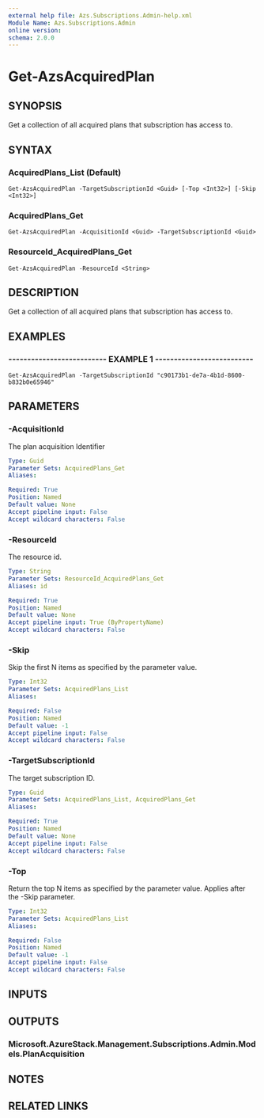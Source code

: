 ```yaml
---
external help file: Azs.Subscriptions.Admin-help.xml
Module Name: Azs.Subscriptions.Admin
online version: 
schema: 2.0.0
---
```


# Get-AzsAcquiredPlan

## SYNOPSIS
Get a collection of all acquired plans that subscription has access to.

## SYNTAX

### AcquiredPlans_List (Default)
```
Get-AzsAcquiredPlan -TargetSubscriptionId <Guid> [-Top <Int32>] [-Skip <Int32>]
```

### AcquiredPlans_Get
```
Get-AzsAcquiredPlan -AcquisitionId <Guid> -TargetSubscriptionId <Guid>
```

### ResourceId_AcquiredPlans_Get
```
Get-AzsAcquiredPlan -ResourceId <String>
```

## DESCRIPTION
Get a collection of all acquired plans that subscription has access to.

## EXAMPLES

### -------------------------- EXAMPLE 1 --------------------------
```
Get-AzsAcquiredPlan -TargetSubscriptionId "c90173b1-de7a-4b1d-8600-b832b0e65946"
```

## PARAMETERS

### -AcquisitionId
The plan acquisition Identifier

```yaml
Type: Guid
Parameter Sets: AcquiredPlans_Get
Aliases: 

Required: True
Position: Named
Default value: None
Accept pipeline input: False
Accept wildcard characters: False
```

### -ResourceId
The resource id.

```yaml
Type: String
Parameter Sets: ResourceId_AcquiredPlans_Get
Aliases: id

Required: True
Position: Named
Default value: None
Accept pipeline input: True (ByPropertyName)
Accept wildcard characters: False
```

### -Skip
Skip the first N items as specified by the parameter value.

```yaml
Type: Int32
Parameter Sets: AcquiredPlans_List
Aliases: 

Required: False
Position: Named
Default value: -1
Accept pipeline input: False
Accept wildcard characters: False
```

### -TargetSubscriptionId
The target subscription ID.

```yaml
Type: Guid
Parameter Sets: AcquiredPlans_List, AcquiredPlans_Get
Aliases: 

Required: True
Position: Named
Default value: None
Accept pipeline input: False
Accept wildcard characters: False
```

### -Top
Return the top N items as specified by the parameter value.
Applies after the -Skip parameter.

```yaml
Type: Int32
Parameter Sets: AcquiredPlans_List
Aliases: 

Required: False
Position: Named
Default value: -1
Accept pipeline input: False
Accept wildcard characters: False
```

## INPUTS

## OUTPUTS

### Microsoft.AzureStack.Management.Subscriptions.Admin.Models.PlanAcquisition

## NOTES

## RELATED LINKS

